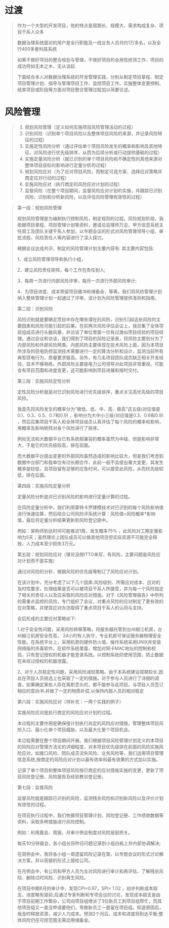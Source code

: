 # 过渡

> 作为一个大型的开发项目，他的特点是周期长、规模大、需求构成复杂、项目干系人众多
>
> 数据治理系统面对的用户是全行职能及一线业务人员共约1万多名，以及全行400多套科技系统
>
> 如果不做好项目的整合规划与管理，不做好项目的全局性统领工作，项目的成功将如无本之木，无从谈起
>
> 下面结合本人对数据治理系统的开发管理实践，分别从制定项目章程、制定项目管理计划、指导与管理项目工作、监控项目工作、实施整体变更控制、结束项目或阶段等方面对项目整合管理过程加以简要论述。



# 风险管理

> 1. 规划风险管理（定义如何实施项目风险管理活动的过程）
> 2. 识别风险（识别单个项目风险以及整体项目风险的来源，并记录风险特征的过程）
> 3. 实施定性风险分析（通过评估单个项目风险发生的概率和影响及其他特征，对风险进行优先级排序，从而为后续分析或行动提供基础的过程）
> 4. 实施定量风险分析（就已识别的单个项目风险和不确定性的其他来源对整体项目目标的影响进行定量分析的过程）
> 5. 规划风险应对（为了应对项目风险，而制定可选方案、选择应对策略并商定应对行动的过程） 
> 6. 实施风险应对（执行商定的风险应对计划的过程）
> 7. 监督风险（在整个项目期间，监督风险应对计划的实施，并跟踪已识别风险、识别和分析新风险，以及评估风险管理有效性的过程）

> 第一段：规划风险管理
>
> 规划风险管理是为编制执行控制风险，制定规则的过程。风险规划阶段，我依据项目章程、项目管理计划等资料，邀请总监理师万总、甲方信息系统主任周工及团队关键干系人参加，以专题会议的形式对风险管理领导小组、审批流程、风险责任人等内容进行了深入探讨。
>
> 根据会议达成共识，制定的风险管理计划主要内容有: 其主要内容包括:
>
>  1、成立风险管理领导和执行小组，
>
>  2、建立风险责任矩阵，每个工作包责任到人; 
>
> 3、每周一次进行内部风险评审，每月一次进行外部风险审计; 
>
> 4、为项目进度、成本预留项目缓冲和储备金，等等。我们将风险管理计划纳入整体管理计划一起通过了评审，该计划为风险管理提供准则和指南。

> 第二段：识别风险
>
> 风险识别就是要确定项目中存在哪些潜在的风险，识别引|起这些风险的主要因素和风险可能引起的后果。在前两次风险评估会议上，我召集了全体项目组成员进行头脑风暴，并访谈了单位里面一位有过类似项目经验的项目经理。通过会议和访谈，我们得到了项目的风险记录表，将风险主要划分为了内部风险和外部风险两类。内部风险主要体现在技术风险上面，因为本项目所涉及的窃电防控监测技术需要进行一定的算法分析和设计，监测当前所有典型窃电行为，质量要求极高。另外，有几名项目团队成员缺乏相关开发经验，技术不够熟练。外部风险主要是电力公司领导对此项目非常重视，可能会有项目范围和进度变更，这可能影响到项目进展和按时交付。

> 第三段：实施风险定性分析
>
> 定性风险分析就是对已识别风险进行优先级排序，重点关注高优先级的项目风险。
>
> 我首先将风险发生的概率分为"极低、低、中、高、极高”这五级(对应值是0.1、0.3、0.5、0.7和0.9) ，影响分为大中小三级(对应值是0.3、0.6和0.9) ，然后召集项目干系人和全体项目成员认真评估了每个风险的概率和影响，用概率及影响矩阵对各个风险进行了排序。
>
> 例如无法和大数据平台已有系统相兼容的概率虽然为中级，但是影响非常大，于是它的优先级较高，排在前面。
>
> 而大数据平台提出变更的外部风险虽然造成的影响比较大，但是我们考虑到数据中台部门和我单位有过长期合作，此前一般不会提出重大变更，其发生概率是较低，且项目留有足够的应急时间，可以接受此风险，从而优先级较低，排在后面。

> 第四段：实施风险定量分析
>
> 定量风险分析是对已识别风险的影响进行定量计算的过程。
>
> 在风险定量分析中，我们利用蒙特卡罗建模技术对已识别的每个风险影响值进行快速估算，然后结合公司风险评系统计算：风险值=风险概率*影响值，最后将定量分析结果更新到风险登记册中。
>
> 例如：架构师到达时间可能推迟1周，发生概率75% ，此风险对工期定量影响为5天；虽然理论上团队成员可以做其他项目但实际资源不可能完全释放，人力成本至少损失3万元。

> 第五段：规划风险应对（理论没按ITTO来写，有风险，主要问题是风险应对计划而不是实施）
>
> 通过对风险的分析，根据风险的优先级等制订了风险应对计划。
>
> 在该计划中，充分考虑了以下几个因素:风险级别、所需应对成本、应对的及时性要求，处理结果是否可以被项目干系人所接受，并为每一个风险指定了相关的责任人以及应采取的风险应对措施。对于《风险管理报告》中所列的需重点监控的风险，专门组织了会议，对重点风险的应对制定了更有效的应对策略，并使其应对办法取得了重点项目干系人的认同与支持。
>
> 会后形成的主要应对策略如下:
>
> 1.对于安全性问题，采用风险转移策略，将服务器托管到台州椒江机房，台州椒江机房安全性高， 24小时有人执守，专业机房可保证服务器物理安全性能。在系统平台上，采用机房的硬件防火墙，操作系统采用UNIX并安装网络版的杀毒软件。在软件系统里面，增加对网卡MAC地址的控制和校验，只有登记授权的机器才能登录系统。以控制系统的使用范围，防止数据在未经过授权的机器泄露。
>
> 2、对于人员稳定性问题，采用风险减轻策略。由于本系统建设周期较长.因此在项目人员挑选上也采取了一定的措施。对于参与人员进行了详细的调查，如果确定某些人存在离职念头的，都不能参与此项目。与项目人员签订相应的意向书.并做了一定的物质补偿.以保持内部人员的相对稳定

> 第六段：实施风险应对（待补充：一两个实践的例子）
>
> 实施风险应对是执行商定的风险应对计划的过程。
>
> 本过程的主要作用是确保按计划执行尚定的风险应对措施，管理整体项目风险入口、最小化单个项目威胁，以及最大化里个项目机会。
>
> 本过程需要在整个项目期间开展。我们根据项目风险管理计划定义的本项目的风险应对管理方法论的详细程度，对本项目优先级排在前面的风险实施风险应对。如接口风险、团队成员流失风险、业务风险等，我们运用项目管理信息系统,按商定的风险应对计划以最有效率和最有效果的方式加以实施。
>
> 记录了单个项目和整体项目风险按已商定的应对措施实施的变更，更新了项目风险登记册、风险报告及经验教训登记册。

> 第七段：监督风险
>
> 监督风险就是跟踪已识别的风险，监测残余风险和识别新风险以及评价计划有效性的过程。
>
> 在项目执行过程中，我们依据项目管理计划、风险登记册、工作绩效数据等资料，采取多种措施进行风险控制。
>
> 例如：利用晨会、周报、月审计例会制度对风险层层把关。
>
> 每天10分钟晨会，各小组长将昨日问题记录到小组白板上并内部协调解决;
>
> 在周例会中，我将各小组一周遗留风险记录在案，以专题会议的形式讨论解决方案，并以简报的形式上报给公司。
>
> 在月例会中，有公司和甲方人员为主对风险进行审计和再评估，了解残余风险、删除过时风险、识别再生风险。
>
> 在项目中期8月的审计中，发现CPI=0.97，SPI= 1.02 ，初步判断成本超支，进度略有提前;后通过专家判断和专项会议的讨论，发现成本超支是由于项目前期工作繁杂，公司向项目组增派了3位新员工到项目组帮忙，而其他项目组又一直没申请要他们，导致新员工一直留在项目组。知道原因后，我及时释放资源，减少人力成本。预测2个月后，成本和进度将到达平衡;整体风险仍在可控范围无需动用储备金。